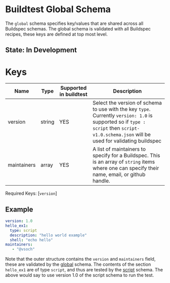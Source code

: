 # Buildtest Global Schema

The `global` schema specifies key/values that are shared across all Buildspec 
schemas. The global schema is validated with all Buildspec recipes, these keys are
defined at top most level.

## State: In Development

# Keys

| Name | Type | Supported in buildtest | Description | 
| ---- | ---- | -----------------------| ----------- | 
| version | string | YES | Select the version of schema to use with the key `type`. Currently `version: 1.0` is supported so if `type : script` then `script-v1.0.schema.json` will be used for validating buildspec | 
| maintainers | array | YES | A list of maintainers to specify for a Buildspec. This is an array of `string` items where one can specify their name, email, or github handle. | 

Required Keys: [`version`]


## Example

```yaml
version: 1.0
hello_ex1:
  type: script
  description: "hello world example"
  shell: "echo hello"
maintainers: 
   - "@vsoch"
```

Note that the outer structure contains the `version` and `maintainers` field, these
are validated by the [global](global) schema. The contents of the section `hello_ex1`
are of type `script`, and thus are tested by the [script](script) schema.
The above would say to use version 1.0 of the script schema to run the test.


